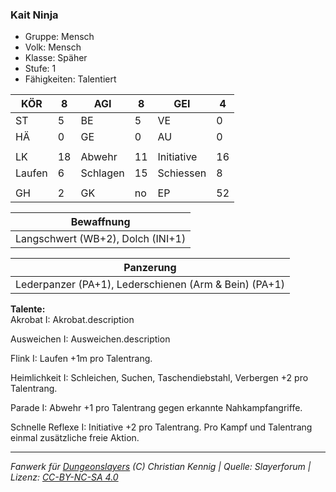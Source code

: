 ### Kait Ninja  
- Gruppe: Mensch  
- Volk: Mensch  
- Klasse: Späher  
- Stufe: 1  
- Fähigkeiten: Talentiert  


| KÖR | 8 | AGI | 8 | GEI | 4 |
| --- | --- | --- | --- | --- | --- |
| ST | 5 | BE | 5 | VE | 0 |
| HÄ | 0 | GE | 0 | AU | 0 |
|  |  |  |  |  |  |
| LK | 18 | Abwehr | 11 | Initiative | 16 |
| Laufen | 6 | Schlagen | 15 | Schiessen | 8 |
|  |  |  |  |  |  |
| GH | 2 | GK | no | EP | 52 |


| Bewaffnung |
| --- |
| Langschwert (WB+2), Dolch (INI+1) |


| Panzerung |
| --- |
| Lederpanzer (PA+1), Lederschienen (Arm & Bein) (PA+1) |


**Talente:**  
Akrobat I: Akrobat.description

Ausweichen I: Ausweichen.description

Flink I: Laufen +1m pro Talentrang.

Heimlichkeit I: Schleichen, Suchen, Taschendiebstahl, Verbergen +2 pro Talentrang.

Parade I: Abwehr +1 pro Talentrang gegen erkannte Nahkampfangriffe.

Schnelle Reflexe I: Initiative +2 pro Talentrang. Pro Kampf und Talentrang einmal zusätzliche freie Aktion.





___
*Fanwerk für [Dungeonslayers](https://www.dungeonslayers.net/) (C) Christian Kennig | Quelle: Slayerforum | Lizenz: [CC-BY-NC-SA 4.0](https://creativecommons.org/licenses/by-nc-sa/4.0/deed.de)*